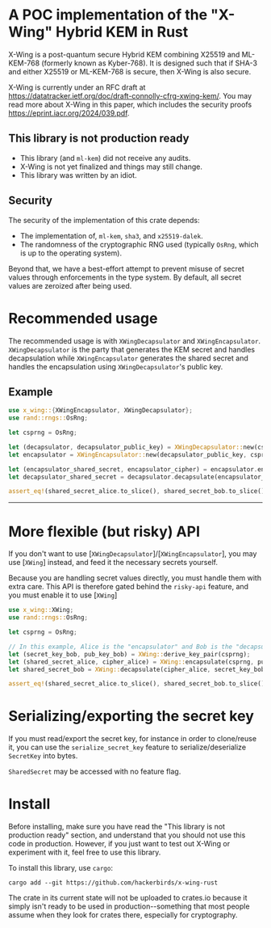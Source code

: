 # A POC implementation of the "X-Wing" Hybrid KEM in Rust

X-Wing is a post-quantum secure Hybrid KEM combining X25519 and ML-KEM-768 (formerly known as Kyber-768). It is designed such that if SHA-3 and either X25519 or ML-KEM-768 is secure, then X-Wing is also secure.

X-Wing is currently under an RFC draft at <https://datatracker.ietf.org/doc/draft-connolly-cfrg-xwing-kem/>.
You may read more about X-Wing in this paper, which includes the security proofs <https://eprint.iacr.org/2024/039.pdf>.

## This library is not production ready

- This library (and `ml-kem`) did not receive any audits.
- X-Wing is not yet finalized and things may still change.
- This library was written by an idiot.

## Security

The security of the implementation of this crate depends:
 - The implementation of, `ml-kem`, `sha3`, and `x25519-dalek`.
 - The randomness of the cryptographic RNG used (typically `OsRng`, which is up to the operating system).

Beyond that, we have a best-effort attempt to prevent misuse of secret values through enforcements in the type system. By default, all secret values are zeroized after being used.

# Recommended usage

The recommended usage is with `XWingDecapsulator` and `XWingEncapsulator`.
`XWingDecapsulator` is the party that generates the KEM secret and handles decapsulation while `XWingEncapsulator` generates the shared secret and handles the encapsulation using `XWingDecapsulator`'s public key.

## Example

```rust
use x_wing::{XWingEncapsulator, XWingDecapsulator};
use rand::rngs::OsRng;

let csprng = OsRng;

let (decapsulator, decapsulator_public_key) = XWingDecapsulator::new(csprng);
let encapsulator = XWingEncapsulator::new(decapsulator_public_key, csprng);

let (encapsulator_shared_secret, encapsulator_cipher) = encapsulator.encapsulate();
let decapsulator_shared_secret = decapsulator.decapsulate(encapsulator_cipher);

assert_eq!(shared_secret_alice.to_slice(), shared_secret_bob.to_slice())
```

---

# More flexible (but risky) API

If you don't want to use [`XWingDecapsulator`]/[`XWingEncapsulator`], you may use [`XWing`] instead, and feed it the necessary secrets yourself.

Because you are handling secret values directly, you must handle them with extra care. This API is therefore gated behind the `risky-api` feature, and you must enable it to use [`XWing`]

```rust
use x_wing::XWing;
use rand::rngs::OsRng;

let csprng = OsRng;

// In this example, Alice is the "encapsulator" and Bob is the "decapsulator".
let (secret_key_bob, pub_key_bob) = XWing::derive_key_pair(csprng);
let (shared_secret_alice, cipher_alice) = XWing::encapsulate(csprng, pub_key_bob);
let shared_secret_bob = XWing::decapsulate(cipher_alice, secret_key_bob);

assert_eq!(shared_secret_alice.to_slice(), shared_secret_bob.to_slice())
```

# Serializing/exporting the secret key

If you must read/export the secret key, for instance in order to clone/reuse it, you can use the `serialize_secret_key` feature to serialize/deserialize `SecretKey` into bytes.

`SharedSecret` may be accessed with no feature flag.

# Install

Before installing, make sure you have read the "This library is not production ready" section, and understand that you should not use this code in production. However, if you just want to test out X-Wing or experiment with it, feel free to use this library.

To install this library, use `cargo`:

```
cargo add --git https://github.com/hackerbirds/x-wing-rust
```

The crate in its current state will not be uploaded to crates.io because it simply isn't ready to be used in production--something that most people assume when they look for crates there, especially for cryptography.